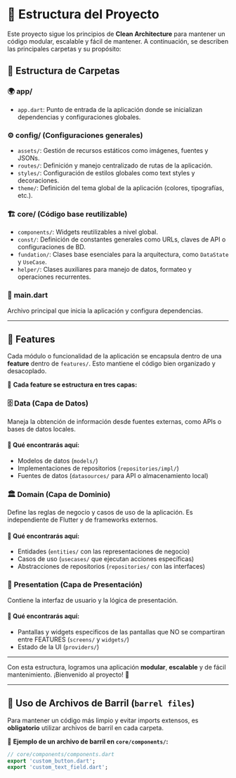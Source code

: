 # 📌 Estructura del Proyecto

Este proyecto sigue los principios de **Clean Architecture** para mantener un código modular, escalable y fácil de mantener. A continuación, se describen las principales carpetas y su propósito:

## 📂 **Estructura de Carpetas**

### 🌍 **app/**

- `app.dart`: Punto de entrada de la aplicación donde se inicializan dependencias y configuraciones globales.

### ⚙️ **config/** (Configuraciones generales)

- `assets/`: Gestión de recursos estáticos como imágenes, fuentes y JSONs.
- `routes/`: Definición y manejo centralizado de rutas de la aplicación.
- `styles/`: Configuración de estilos globales como text styles y decoraciones.
- `theme/`: Definición del tema global de la aplicación (colores, tipografías, etc.).

### 🏗️ **core/** (Código base reutilizable)

- `components/`: Widgets reutilizables a nivel global.
- `const/`: Definición de constantes generales como URLs, claves de API o configuraciones de BD.
- `fundation/`: Clases base esenciales para la arquitectura, como `DataState` y `UseCase`.
- `helper/`: Clases auxiliares para manejo de datos, formateo y operaciones recurrentes.

### 📌 **main.dart**

Archivo principal que inicia la aplicación y configura dependencias.

---

## 🚀 **Features**

Cada módulo o funcionalidad de la aplicación se encapsula dentro de una **feature** dentro de `features/`. Esto mantiene el código bien organizado y desacoplado.

📌 **Cada feature se estructura en tres capas:**

### 🗄️ **Data** (Capa de Datos)

Maneja la obtención de información desde fuentes externas, como APIs o bases de datos locales.

#### 🔹 Qué encontrarás aquí:

- Modelos de datos (`models/`)
- Implementaciones de repositorios (`repositories/impl/`)
- Fuentes de datos (`datasources/` para API o almacenamiento local)

### 🏛️ **Domain** (Capa de Dominio)

Define las reglas de negocio y casos de uso de la aplicación. Es independiente de Flutter y de frameworks externos.

#### 🔹 Qué encontrarás aquí:

- Entidades (`entities/` con las representaciones de negocio)
- Casos de uso (`usecases/` que ejecutan acciones específicas)
- Abstracciones de repositorios (`repositories/` con las interfaces)

### 🎨 **Presentation** (Capa de Presentación)

Contiene la interfaz de usuario y la lógica de presentación.

#### 🔹 Qué encontrarás aquí:

- Pantallas y widgets especificos de las pantallas que NO se compartiran entre FEATURES (`screens/` y `widgets/`)
- Estado de la UI (`providers/`)

---

Con esta estructura, logramos una aplicación **modular**, **escalable** y de fácil mantenimiento. ¡Bienvenido al proyecto! 🚀

---

## 📜 **Uso de Archivos de Barril (`barrel files`)**

Para mantener un código más limpio y evitar imports extensos, es **obligatorio** utilizar archivos de barril en cada carpeta.

🔹 **Ejemplo de un archivo de barril en `core/components/`:**

```dart
// core/components/components.dart
export 'custom_button.dart';
export 'custom_text_field.dart';
```
